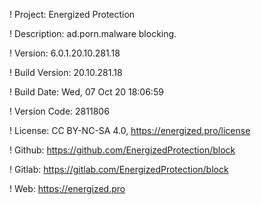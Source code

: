 ! Project: Energized Protection

! Description: ad.porn.malware blocking.

! Version: 6.0.1.20.10.281.18

! Build Version: 20.10.281.18

! Build Date: Wed, 07 Oct 20 18:06:59

! Version Code: 2811806

! License: CC BY-NC-SA 4.0, https://energized.pro/license

! Github: https://github.com/EnergizedProtection/block

! Gitlab: https://gitlab.com/EnergizedProtection/block


! Web: https://energized.pro
